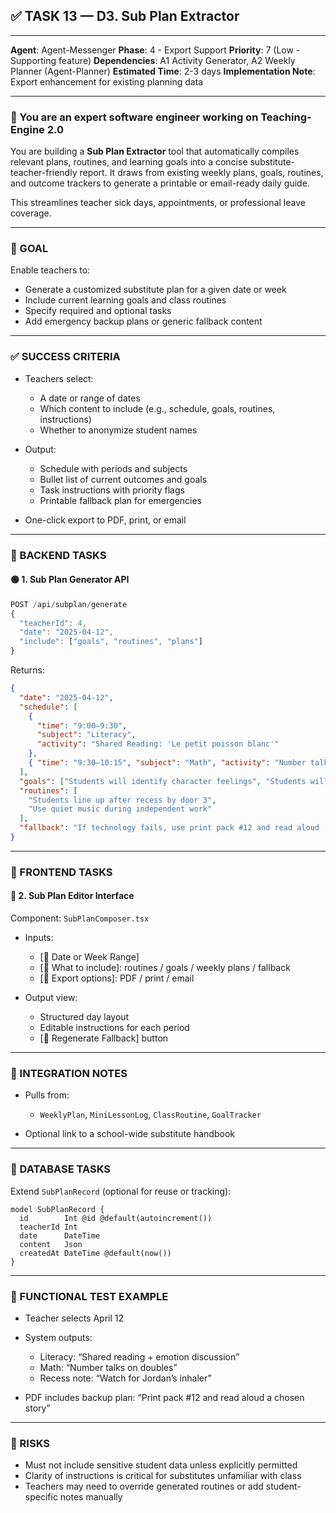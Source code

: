 ## ✅ TASK 13 — D3. Sub Plan Extractor

---

**Agent**: Agent-Messenger
**Phase**: 4 - Export Support
**Priority**: 7 (Low - Supporting feature)
**Dependencies**: A1 Activity Generator, A2 Weekly Planner (Agent-Planner)
**Estimated Time**: 2-3 days
**Implementation Note**: Export enhancement for existing planning data

---

### 🧠 You are an expert software engineer working on Teaching-Engine 2.0

You are building a **Sub Plan Extractor** tool that automatically compiles relevant plans, routines, and learning goals into a concise substitute-teacher-friendly report. It draws from existing weekly plans, goals, routines, and outcome trackers to generate a printable or email-ready daily guide.

This streamlines teacher sick days, appointments, or professional leave coverage.

---

### 🔹 GOAL

Enable teachers to:

- Generate a customized substitute plan for a given date or week
- Include current learning goals and class routines
- Specify required and optional tasks
- Add emergency backup plans or generic fallback content

---

### ✅ SUCCESS CRITERIA

- Teachers select:

  - A date or range of dates
  - Which content to include (e.g., schedule, goals, routines, instructions)
  - Whether to anonymize student names

- Output:

  - Schedule with periods and subjects
  - Bullet list of current outcomes and goals
  - Task instructions with priority flags
  - Printable fallback plan for emergencies

- One-click export to PDF, print, or email

---

### 🔧 BACKEND TASKS

#### 🟢 1. Sub Plan Generator API

```ts
POST /api/subplan/generate
{
  "teacherId": 4,
  "date": "2025-04-12",
  "include": ["goals", "routines", "plans"]
}
```

Returns:

```json
{
  "date": "2025-04-12",
  "schedule": [
    {
      "time": "9:00–9:30",
      "subject": "Literacy",
      "activity": "Shared Reading: 'Le petit poisson blanc'"
    },
    { "time": "9:30–10:15", "subject": "Math", "activity": "Number talks + story problems" }
  ],
  "goals": ["Students will identify character feelings", "Students will use doubles strategies"],
  "routines": [
    "Students line up after recess by door 3",
    "Use quiet music during independent work"
  ],
  "fallback": "If technology fails, use print pack #12 and read aloud 'Nina et le lapin magique'."
}
```

---

### 🎨 FRONTEND TASKS

#### 🔵 2. Sub Plan Editor Interface

Component: `SubPlanComposer.tsx`

- Inputs:

  - \[📅 Date or Week Range]
  - \[📌 What to include]: routines / goals / weekly plans / fallback
  - \[📄 Export options]: PDF / print / email

- Output view:

  - Structured day layout
  - Editable instructions for each period
  - \[🔄 Regenerate Fallback] button

---

### 🔗 INTEGRATION NOTES

- Pulls from:

  - `WeeklyPlan`, `MiniLessonLog`, `ClassRoutine`, `GoalTracker`

- Optional link to a school-wide substitute handbook

---

### 📁 DATABASE TASKS

Extend `SubPlanRecord` (optional for reuse or tracking):

```prisma
model SubPlanRecord {
  id        Int @id @default(autoincrement())
  teacherId Int
  date      DateTime
  content   Json
  createdAt DateTime @default(now())
}
```

---

### 🧪 FUNCTIONAL TEST EXAMPLE

- Teacher selects April 12
- System outputs:

  - Literacy: “Shared reading + emotion discussion”
  - Math: “Number talks on doubles”
  - Recess note: “Watch for Jordan’s inhaler”

- PDF includes backup plan: “Print pack #12 and read aloud a chosen story”

---

### 🚩 RISKS

- Must not include sensitive student data unless explicitly permitted
- Clarity of instructions is critical for substitutes unfamiliar with class
- Teachers may need to override generated routines or add student-specific notes manually
